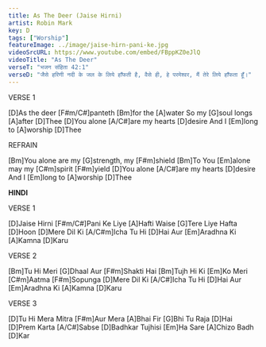 ```yaml
---
title: As The Deer (Jaise Hirni)
artist: Robin Mark
key: D
tags: ["Worship"]
featureImage: ../image/jaise-hirn-pani-ke.jpg
videoSrcURL: https://www.youtube.com/embed/FBppKZ0eJlQ
videoTitle: "As The Deer"
verseT: "भजन संहिता 42:1"
verseD: "जैसे हरिणी नदी के जल के लिये हाँफती है, वैसे ही, हे परमेश्‍वर, मैं तेरे लिये हाँफता हूँ।"
---
```


VERSE 1

[D]As the deer [F#m/C#]panteth   [Bm]for the [A]water
So my [G]soul longs [A]after [D]Thee
[D]You alone [A/C#]are my hearts [D]desire
And I [Em]long to [A]worship [D]Thee


REFRAIN

[Bm]You alone are my [G]strength, my [F#m]shield
[Bm]To You [Em]alone may my [C#m]spirit [F#m]yield
[D]You alone [A/C#]are my hearts [D]desire
And I [Em]long to [A]worship [D]Thee

**HINDI**

VERSE 1

[D]Jaise Hirni [F#m/C#]Pani    Ke Liye [A]Hafti
Waise [G]Tere Liye Hafta [D]Hoon
[D]Mere Dil Ki [A/C#m]Icha     Tu Hi [D]Hai
Aur [Em]Aradhna Ki [A]Kamna [D]Karu

VERSE 2

[Bm]Tu Hi Meri [G]Dhaal Aur [F#m]Shakti Hai
[Bm]Tujh Hi Ki [Em]Ko Meri [C#m]Aatma [F#m]Sopunga
[D]Mere Dil Ki [A/C#]Icha Tu Hi [D]Hai
Aur [Em]Aradhna Ki [A]Kamna [D]Karu

VERSE 3

[D]Tu Hi Mera Mitra [F#m]Aur Mera [A]Bhai
Fir [G]Bhi Tu Raja [D]Hai
[D]Prem Karta [A/C#]Sabse [D]Badhkar
Tujhisi [Em]Ha Sare [A]Chizo Badh [D]Kar

